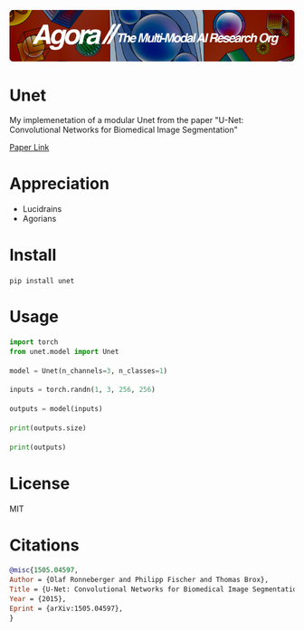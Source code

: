 [![Multi-Modality](agorabanner.png)](https://discord.gg/qUtxnK2NMf)

# Unet
My implemenetation of a modular Unet from the paper "U-Net: Convolutional Networks for Biomedical Image Segmentation"

[Paper Link](https://arxiv.org/abs/1505.04597)

# Appreciation
* Lucidrains
* Agorians



# Install
`pip install unet`

# Usage
```python
import torch
from unet.model import Unet

model = Unet(n_channels=3, n_classes=1)

inputs = torch.randn(1, 3, 256, 256)

outputs = model(inputs)

print(outputs.size)

print(outputs)

```

# License
MIT

# Citations
```bibtex
@misc{1505.04597,
Author = {Olaf Ronneberger and Philipp Fischer and Thomas Brox},
Title = {U-Net: Convolutional Networks for Biomedical Image Segmentation},
Year = {2015},
Eprint = {arXiv:1505.04597},
}
```